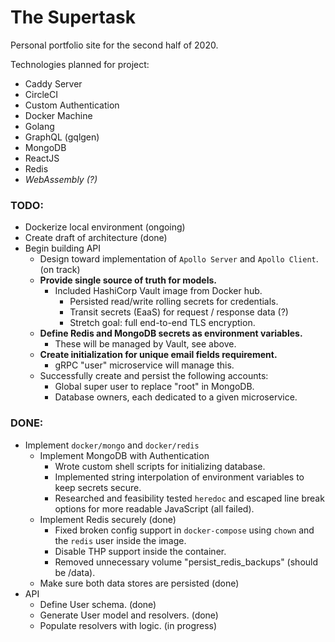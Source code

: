 # The Supertask

Personal portfolio site for the second half of 2020.

Technologies planned for project:

- Caddy Server
- CircleCI
- Custom Authentication
- Docker Machine
- Golang
- GraphQL (gqlgen)
- MongoDB
- ReactJS
- Redis
- <em>WebAssembly (?)</em>

### TODO:

- Dockerize local environment (ongoing)
- Create draft of architecture (done)
- Begin building API
  - Design toward implementation of `Apollo Server` and `Apollo Client`. (on track)
  - **Provide single source of truth for models.**
    - Included HashiCorp Vault image from Docker hub.
      - Persisted read/write rolling secrets for credentials.
      - Transit secrets (EaaS) for request / response data (?)
      - Stretch goal: full end-to-end TLS encryption.
  - **Define Redis and MongoDB secrets as environment variables.**
    - These will be managed by Vault, see above.
  - **Create initialization for unique email fields requirement.**
    - gRPC "user" microservice will manage this.
  - Successfully create and persist the following accounts:
    - Global super user to replace "root" in MongoDB.
    - Database owners, each dedicated to a given microservice.

### DONE:

- Implement `docker/mongo` and `docker/redis`
  - Implement MongoDB with Authentication
    - Wrote custom shell scripts for initializing database.
    - Implemented string interpolation of environment variables to keep secrets secure.
    - Researched and feasibility tested `heredoc` and escaped line break options for more readable JavaScript (all failed).
  - Implement Redis securely (done)
    - Fixed broken config support in `docker-compose` using `chown` and the `redis` user inside the image.
    - Disable THP support inside the container.
    - Removed unnecessary volume "persist_redis_backups" (should be /data).
  - Make sure both data stores are persisted (done)
- API
  - Define User schema. (done)
  - Generate User model and resolvers. (done)
  - Populate resolvers with logic. (in progress)
